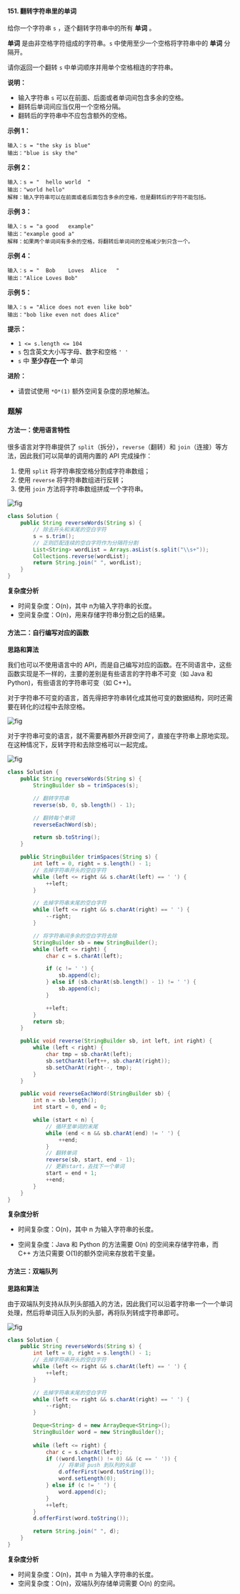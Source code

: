 #### 151. 翻转字符串里的单词

给你一个字符串 `s` ，逐个翻转字符串中的所有 **单词** 。

**单词** 是由非空格字符组成的字符串。`s` 中使用至少一个空格将字符串中的 **单词** 分隔开。

请你返回一个翻转 `s` 中单词顺序并用单个空格相连的字符串。

**说明：**

- 输入字符串 `s` 可以在前面、后面或者单词间包含多余的空格。
- 翻转后单词间应当仅用一个空格分隔。
- 翻转后的字符串中不应包含额外的空格。

**示例 1：**

```shell
输入：s = "the sky is blue"
输出："blue is sky the"
```

**示例 2：**

```shell
输入：s = "  hello world  "
输出："world hello"
解释：输入字符串可以在前面或者后面包含多余的空格，但是翻转后的字符不能包括。
```

**示例 3：**

```shell
输入：s = "a good   example"
输出："example good a"
解释：如果两个单词间有多余的空格，将翻转后单词间的空格减少到只含一个。
```

**示例 4：**

```shell
输入：s = "  Bob    Loves  Alice   "
输出："Alice Loves Bob"
```

**示例 5：**

```shell
输入：s = "Alice does not even like bob"
输出："bob like even not does Alice"
```

**提示：**

- `1 <= s.length <= 104`
- `s` 包含英文大小写字母、数字和空格 `' '`
- `s` 中 **至少存在一个** 单词

**进阶：**

- 请尝试使用 `*O*(1)` 额外空间复杂度的原地解法。

### 题解

#### 方法一：使用语言特性

很多语言对字符串提供了 `split`（拆分），`reverse`（翻转）和 `join`（连接）等方法，因此我们可以简单的调用内置的 API 完成操作：

1. 使用 `split` 将字符串按空格分割成字符串数组；
2. 使用 `reverse` 将字符串数组进行反转；
3. 使用 `join` 方法将字符串数组拼成一个字符串。

![fig](./images/翻转字符串里的单词/1.jpg)

```java
class Solution {
    public String reverseWords(String s) {
        // 除去开头和末尾的空白字符
        s = s.trim();
        // 正则匹配连续的空白字符作为分隔符分割
        List<String> wordList = Arrays.asList(s.split("\\s+"));
        Collections.reverse(wordList);
        return String.join(" ", wordList);
    }
}
```

**复杂度分析**

- 时间复杂度：O(n)，其中 n为输入字符串的长度。
- 空间复杂度：O(n)，用来存储字符串分割之后的结果。

#### 方法二：自行编写对应的函数

**思路和算法**

我们也可以不使用语言中的 API，而是自己编写对应的函数。在不同语言中，这些函数实现是不一样的，主要的差别是有些语言的字符串不可变（如 Java 和 Python)，有些语言的字符串可变（如 C++)。

对于字符串不可变的语言，首先得把字符串转化成其他可变的数据结构，同时还需要在转化的过程中去除空格。

![fig](./images/翻转字符串里的单词/2.jpg)

对于字符串可变的语言，就不需要再额外开辟空间了，直接在字符串上原地实现。在这种情况下，反转字符和去除空格可以一起完成。

![fig](./images/翻转字符串里的单词/3.jpg)

```java
class Solution {
    public String reverseWords(String s) {
        StringBuilder sb = trimSpaces(s);

        // 翻转字符串
        reverse(sb, 0, sb.length() - 1);

        // 翻转每个单词
        reverseEachWord(sb);

        return sb.toString();
    }

    public StringBuilder trimSpaces(String s) {
        int left = 0, right = s.length() - 1;
        // 去掉字符串开头的空白字符
        while (left <= right && s.charAt(left) == ' ') {
            ++left;
        }

        // 去掉字符串末尾的空白字符
        while (left <= right && s.charAt(right) == ' ') {
            --right;
        }

        // 将字符串间多余的空白字符去除
        StringBuilder sb = new StringBuilder();
        while (left <= right) {
            char c = s.charAt(left);

            if (c != ' ') {
                sb.append(c);
            } else if (sb.charAt(sb.length() - 1) != ' ') {
                sb.append(c);
            }

            ++left;
        }
        return sb;
    }

    public void reverse(StringBuilder sb, int left, int right) {
        while (left < right) {
            char tmp = sb.charAt(left);
            sb.setCharAt(left++, sb.charAt(right));
            sb.setCharAt(right--, tmp);
        }
    }

    public void reverseEachWord(StringBuilder sb) {
        int n = sb.length();
        int start = 0, end = 0;

        while (start < n) {
            // 循环至单词的末尾
            while (end < n && sb.charAt(end) != ' ') {
                ++end;
            }
            // 翻转单词
            reverse(sb, start, end - 1);
            // 更新start，去找下一个单词
            start = end + 1;
            ++end;
        }
    }
}
```

**复杂度分析**

* 时间复杂度：O(n)，其中 n 为输入字符串的长度。

* 空间复杂度：Java 和 Python 的方法需要 O(n) 的空间来存储字符串，而 C++ 方法只需要 O(1)的额外空间来存放若干变量。

#### 方法三：双端队列

**思路和算法**

由于双端队列支持从队列头部插入的方法，因此我们可以沿着字符串一个一个单词处理，然后将单词压入队列的头部，再将队列转成字符串即可。

![fig](./images/翻转字符串里的单词/4.jpg)

```java
class Solution {
    public String reverseWords(String s) {
        int left = 0, right = s.length() - 1;
        // 去掉字符串开头的空白字符
        while (left <= right && s.charAt(left) == ' ') {
            ++left;
        }

        // 去掉字符串末尾的空白字符
        while (left <= right && s.charAt(right) == ' ') {
            --right;
        }

        Deque<String> d = new ArrayDeque<String>();
        StringBuilder word = new StringBuilder();
        
        while (left <= right) {
            char c = s.charAt(left);
            if ((word.length() != 0) && (c == ' ')) {
                // 将单词 push 到队列的头部
                d.offerFirst(word.toString());
                word.setLength(0);
            } else if (c != ' ') {
                word.append(c);
            }
            ++left;
        }
        d.offerFirst(word.toString());

        return String.join(" ", d);
    }
}
```

**复杂度分析**

- 时间复杂度：O(n)，其中 n 为输入字符串的长度。
- 空间复杂度：O(n)，双端队列存储单词需要 O(n) 的空间。